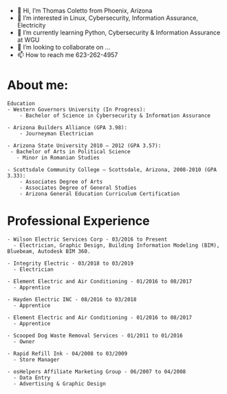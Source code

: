 - 👋 Hi, I’m Thomas Coletto from Phoenix, Arizona 
- 👀 I’m interested in Linux, Cybersecurity, Information Assurance, Electricity
- 🌱 I’m currently learning Python, Cybersecurity & Information Assurance at WGU
- 💞️ I’m looking to collaborate on ...
- 📫 How to reach me 623-262-4957

# About me:
    Education
    - Western Governors University (In Progress):
        - Bachelor of Science in Cybersecurity & Information Assurance		
    
    - Arizona Builders Alliance (GPA 3.98):
        - Journeyman Electrician

    - Arizona State University 2010 – 2012 (GPA 3.57):
	 - Bachelor of Arts in Political Science
	   - Minor in Romanian Studies

    - Scottsdale Community College – Scottsdale, Arizona, 2008-2010 (GPA 3.33): 
        - Associates Degree of Arts
        - Associates Degree of General Studies
        - Arizona General Education Curriculum Certification

# Professional Experience
    - Wilson Electric Services Corp - 03/2016 to Present 
      - Electrician, Graphic Design, Building Information Modeling (BIM), Bluebeam, Autodesk BIM 360.
    
    - Integrity Electric - 03/2018 to 03/2019 
      - Electrician

    - Element Electric and Air Conditioning - 01/2016 to 08/2017 
      - Apprentice

    - Hayden Electric INC - 08/2016 to 03/2018 
      - Apprentice

    - Element Electric and Air Conditioning - 01/2016 to 08/2017 
      - Apprentice

    - Scooped Dog Waste Removal Services - 01/2011 to 01/2016
      - Owner

    - Rapid Refill Ink - 04/2008 to 03/2009
      - Store Manager

    - osHelpers Affiliate Marketing Group - 06/2007 to 04/2008
      - Data Entry 
      - Advertising & Graphic Design




<!---
Thomas-Coletto-AZ/Thomas-Coletto-AZ is a ✨ special ✨ repository because its `README.md` (this file) appears on your GitHub profile.
You can click the Preview link to take a look at your changes.
--->
